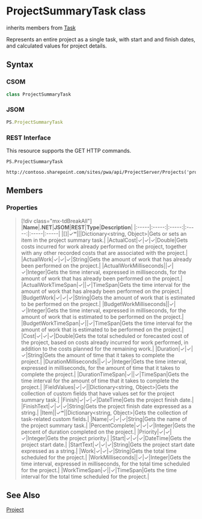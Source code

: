 [comment]: # (Name:ProjectSummaryTask)
[comment]: # (Name:Microsoft.ProjectServer.ProjectSummaryTask)
[comment]: # (Type:class)
[comment]: # (Status:Verified)

# <a name="name"></a>ProjectSummaryTask class

inherits members from [Task](Task.md)<br/>

<a name="description"></a>

Represents an entire project as a single task, with start and and finish dates, and 
calculated values for project details. 

## <a name="syntax"></a>Syntax

### CSOM

```cs
class ProjectSummaryTask 
```
### JSOM

```javascript
PS.ProjectSummaryTask
```

### REST Interface

This resource supports the GET HTTP commands.

```
PS.ProjectSummaryTask

http://contoso.sharepoint.com/sites/pwa/api/ProjectServer/Projects('projectid')/ProjectSummaryTask
```

## <a name="members"></a>Members

### <a name="properties"></a>Properties
> [!div class="mx-tdBreakAll"]
|**Name**|**.NET**|**JSOM**|**REST**|**Type**|**Description**|
|:-----|:-----:|:-----:|:-----:|:-----|:-----|
|<a name="[]"></a>[]|&#x2713;&#x02B7;|||Dictionary&lt;string, Object&gt;|Gets or sets an item in the project summary task.|
|<a name="ActualCost"></a>ActualCost|&#x2713;|&#x2713;|&#x2713;|Double|Gets costs incurred for work already performed on the project, together with any other recorded costs that are associated with the project.|
|<a name="ActualWork"></a>ActualWork|&#x2713;|&#x2713;|&#x2713;|String|Gets the amount of work that has already been performed on the project.|
|<a name="ActualWorkMilliseconds"></a>ActualWorkMilliseconds||&#x2713;|&#x2713;|Integer|Gets the time interval, expressed in milliseconds, for the amount of work that has already been performed on the project.|
|<a name="ActualWorkTimeSpan"></a>ActualWorkTimeSpan|&#x2713;||&#x2713;|TimeSpan|Gets the time interval for the amount of work that has already been performed on the project.|
|<a name="BudgetWork"></a>BudgetWork|&#x2713;|&#x2713;|&#x2713;|String|Gets the amount of work that is estimated to be performed on the project.|
|<a name="BudgetWorkMilliseconds"></a>BudgetWorkMilliseconds||&#x2713;|&#x2713;|Integer|Gets the time interval, expressed in milliseconds, for the amount of work that is estimated to be performed on the project.|
|<a name="BudgetWorkTimeSpan"></a>BudgetWorkTimeSpan|&#x2713;||&#x2713;|TimeSpan|Gets the time interval for the amount of work that is estimated to be performed on the project.|
|<a name="Cost"></a>Cost|&#x2713;|&#x2713;|&#x2713;|Double|Gets the total scheduled or forecasted cost of the project, based on costs already incurred for work performed, in addition to the costs planned for the remaining work.|
|<a name="Duration"></a>Duration|&#x2713;|&#x2713;|&#x2713;|String|Gets the amount of time that it takes to complete the project.|
|<a name="DurationMilliseconds"></a>DurationMilliseconds||&#x2713;|&#x2713;|Integer|Gets the time interval, expressed in milliseconds, for the amount of time that it takes to complete the project.|
|<a name="DurationTimeSpan"></a>DurationTimeSpan|&#x2713;||&#x2713;|TimeSpan|Gets the time interval for the amount of time that it takes to complete the project.|
|<a name="FieldValues"></a>FieldValues|&#x2713;|&#x2713;||Dictionary&lt;string, Object&gt;|Gets the collection of custom fields that have values set for the project summary task.|
|<a name="Finish"></a>Finish|&#x2713;|&#x2713;|&#x2713;|DateTime|Gets the project finish date.|
|<a name="FinishText"></a>FinishText|&#x2713;|&#x2713;|&#x2713;|String|Gets the project finish date expressed as a string.|
|<a name="Item"></a>Item||&#x2713;&#x02B7;||Dictionary&lt;string, Object&gt;|Gets the collection of task-related custom fields.|
|<a name="Name"></a>Name|&#x2713;|&#x2713;|&#x2713;|String|Gets the name of the project summary task.|
|<a name="PercentComplete"></a>PercentComplete|&#x2713;|&#x2713;|&#x2713;|Integer|Gets the percent of duration completed on the project.|
|<a name="Priority"></a>Priority|&#x2713;|&#x2713;|&#x2713;|Integer|Gets the project priority.|
|<a name="Start"></a>Start|&#x2713;|&#x2713;|&#x2713;|DateTime|Gets the project start date.|
|<a name="StartText"></a>StartText|&#x2713;|&#x2713;|&#x2713;|String|Gets the project start date expressed as a string.|
|<a name="Work"></a>Work|&#x2713;|&#x2713;|&#x2713;|String|Gets the total time scheduled for the project.|
|<a name="WorkMilliseconds"></a>WorkMilliseconds||&#x2713;|&#x2713;|Integer|Gets the time interval, expressed in milliseconds, for the total time scheduled for the project.|
|<a name="WorkTimeSpan"></a>WorkTimeSpan|&#x2713;||&#x2713;|TimeSpan|Gets the time interval for the total time scheduled for the project.|

## <a name="seeAlso"></a>See Also

[Project](Project.md)<br/>
